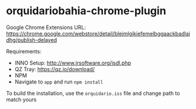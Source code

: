 # orquidariobahia-chrome-plugin

Google Chrome Extensions URL: https://chrome.google.com/webstore/detail/blejmlgjkiefemelbggaackbadlajdhg/publish-delayed

Requirements:

- INNO Setup: http://www.jrsoftware.org/isdl.php
- QZ Tray: https://qz.io/download/
- NPM
- Navigate to `app` and run `npm install`

To build the installation, use the `orquidario.iss` file and change path to match yours
